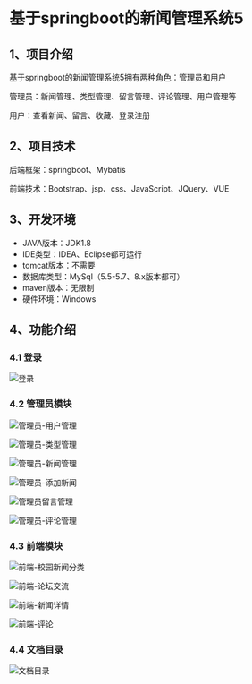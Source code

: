 # 基于springboot的新闻管理系统5



## 1、项目介绍

基于springboot的新闻管理系统5拥有两种角色：管理员和用户

管理员：新闻管理、类型管理、留言管理、评论管理、用户管理等

用户：查看新闻、留言、收藏、登录注册


## 2、项目技术

后端框架：springboot、Mybatis

前端技术：Bootstrap、jsp、css、JavaScript、JQuery、VUE

## 3、开发环境

- JAVA版本：JDK1.8
- IDE类型：IDEA、Eclipse都可运行
- tomcat版本：不需要
- 数据库类型：MySql（5.5-5.7、8.x版本都可） 
- maven版本：无限制
- 硬件环境：Windows


## 4、功能介绍

### 4.1 登录

![登录](https://project-images-1256969109.cos.ap-chongqing.myqcloud.com/%20Typora-Images/202309261711212.jpg)

### 4.2 管理员模块

![管理员-用户管理](https://project-images-1256969109.cos.ap-chongqing.myqcloud.com/%20Typora-Images/202309261712333.jpg)

![管理员-类型管理](https://project-images-1256969109.cos.ap-chongqing.myqcloud.com/%20Typora-Images/202309261712605.jpg)

![管理员-新闻管理](https://project-images-1256969109.cos.ap-chongqing.myqcloud.com/%20Typora-Images/202309261712347.jpg)

![管理员-添加新闻](https://project-images-1256969109.cos.ap-chongqing.myqcloud.com/%20Typora-Images/202309261712367.jpg)

![管理员留言管理](https://project-images-1256969109.cos.ap-chongqing.myqcloud.com/%20Typora-Images/202309261712952.jpg)

![管理员-评论管理](https://project-images-1256969109.cos.ap-chongqing.myqcloud.com/%20Typora-Images/202309261712072.jpg)

### 4.3 前端模块

![前端-校园新闻分类](https://project-images-1256969109.cos.ap-chongqing.myqcloud.com/%20Typora-Images/202309261712935.jpg)

![前端-论坛交流](https://project-images-1256969109.cos.ap-chongqing.myqcloud.com/%20Typora-Images/202309261712728.jpg)

![前端-新闻详情](https://project-images-1256969109.cos.ap-chongqing.myqcloud.com/%20Typora-Images/202309261712878.jpg)

![前端-评论](https://project-images-1256969109.cos.ap-chongqing.myqcloud.com/%20Typora-Images/202309261712469.jpg)

### 4.4 文档目录

![文档目录](https://project-images-1256969109.cos.ap-chongqing.myqcloud.com/%20Typora-Images/202309261712551.jpg)





